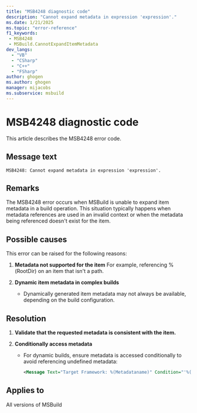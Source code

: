 ```yaml
---
title: "MSB4248 diagnostic code"
description: "Cannot expand metadata in expression 'expression'."
ms.date: 1/21/2025
ms.topic: "error-reference"
f1_keywords:
 - MSB4248
 - MSBuild.CannotExpandItemMetadata
dev_langs:
  - "VB"
  - "CSharp"
  - "C++"
  - "FSharp"
author: ghogen
ms.author: ghogen
manager: mijacobs
ms.subservice: msbuild
---
```


# MSB4248 diagnostic code

<!-- :::ErrorDefinitionDescription::: -->
<!-- :::editable-content name="introDescription"::: -->
This article describes the MSB4248 error code.
<!-- :::editable-content-end::: -->

## Message text

`MSB4248: Cannot expand metadata in expression 'expression'.`

<!-- :::editable-content name="postOutputDescription"::: -->
<!--
{StrBegin="MSB4248: "}UE: This message is shown when metadata cannot be expanded in an expression for some reason e.g. trying to apply
    %(RootDir) to an item-spec that's not a valid path would result in this error.
    LOCALIZATION: "{1}" is a localized message explaining the problem.
-->
## Remarks

The MSB4248 error occurs when MSBuild is unable to expand item metadata in a build operation. This situation typically happens when metadata references are used in an invalid context or when the metadata being referenced doesn't exist for the item.

## Possible causes

This error can be raised for the following reasons:

1. **Metadata not supported for the item**
   For example, referencing %(RootDir) on an item that isn't a path.

1. **Dynamic item metadata in complex builds**
   - Dynamically generated item metadata may not always be available, depending on the build configuration.

## Resolution

1. **Validate that the requested metadata is consistent with the item.**

1. **Conditionally access metadata**
   - For dynamic builds, ensure metadata is accessed conditionally to avoid referencing undefined metadata:

     ```xml
     <Message Text="Target Framework: %(Metadataname)" Condition="'%(Metadataname)' != ''" />
     ```

<!-- :::editable-content-end::: -->
<!-- :::ErrorDefinitionDescription-end::: -->

## Applies to

All versions of MSBuild
